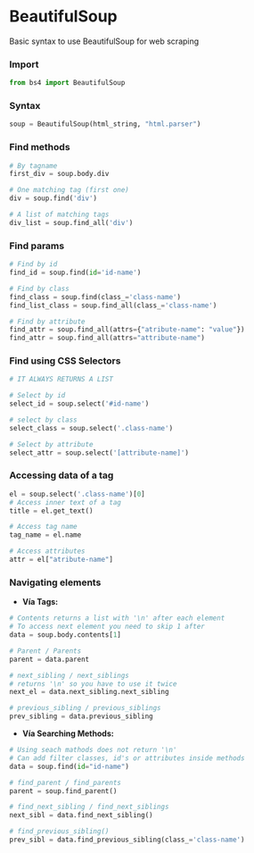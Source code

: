 # BeautifulSoup

Basic syntax to use BeautifulSoup for web scraping

### Import
````python
from bs4 import BeautifulSoup
````

### Syntax
````python
soup = BeautifulSoup(html_string, "html.parser")
````

### Find methods
````python
# By tagname
first_div = soup.body.div

# One matching tag (first one)
div = soup.find('div')

# A list of matching tags
div_list = soup.find_all('div')

````

### Find params
````python
# Find by id
find_id = soup.find(id='id-name')

# Find by class
find_class = soup.find(class_='class-name')
find_list_class = soup.find_all(class_='class-name')

# Find by attribute
find_attr = soup.find_all(attrs={"atribute-name": "value"})
find_attr = soup.find_all(attrs="attribute-name")
````

### Find using CSS Selectors
`````python
# IT ALWAYS RETURNS A LIST

# Select by id
select_id = soup.select('#id-name')

# select by class
select_class = soup.select('.class-name')

# Select by attribute
select_attr = soup.select('[attribute-name]')
`````

### Accessing data of a tag
`````python
el = soup.select('.class-name')[0]
# Access inner text of a tag
title = el.get_text()

# Access tag name
tag_name = el.name

# Access attributes
attr = el["atribute-name"]
`````

### Navigating elements
*  **Vía Tags:**
`````python
# Contents returns a list with '\n' after each element
# To access next element you need to skip 1 after
data = soup.body.contents[1]

# Parent / Parents
parent = data.parent

# next_sibling / next_siblings
# returns '\n' so you have to use it twice
next_el = data.next_sibling.next_sibling

# previous_sibling / previous_siblings
prev_sibling = data.previous_sibling
`````

* **Vía Searching Methods:**
`````python
# Using seach mathods does not return '\n'
# Can add filter classes, id's or attributes inside methods
data = soup.find(id="id-name")

# find_parent / find_parents
parent = soup.find_parent()

# find_next_sibling / find_next_siblings
next_sibl = data.find_next_sibling()

# find_previous_sibling() 
prev_sibl = data.find_previous_sibling(class_='class-name')
`````